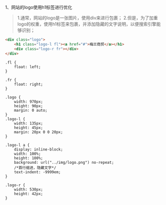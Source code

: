 1、网站的logo使用h1标签进行优化
> 1.通常，网站的logo是一张图片，使用div来进行包裹；
> 2.但是，为了加重logo的权重，使用h1标签来包裹，并添加隐藏的文字说明，以便搜索引擎能够识别；
```html
<div class="logo">
    <h1 class="logo-l fl"><a href="#">梅兰商贸</a></h1>
    <div class="logo-r fr"></div>
</div>
```
```
.fl {
    float: left;
}

.fr {
    float: right;
}

.logo {
    width: 970px;
    height: 90px;
    margin: 0 auto;
}
.logo-l {
    width: 135px;
    height: 45px;
    margin: 20px 0 0 20px;
}

.logo-l a {
    display: inline-block;
    width: 100%;
    height: 100%;
    background: url("../img/logo.png") no-repeat;
    /*首行缩进，隐藏文字*/
    text-indent: -9999em;
}

.logo-r {
    width: 530px;
    height: 42px;
}
```
